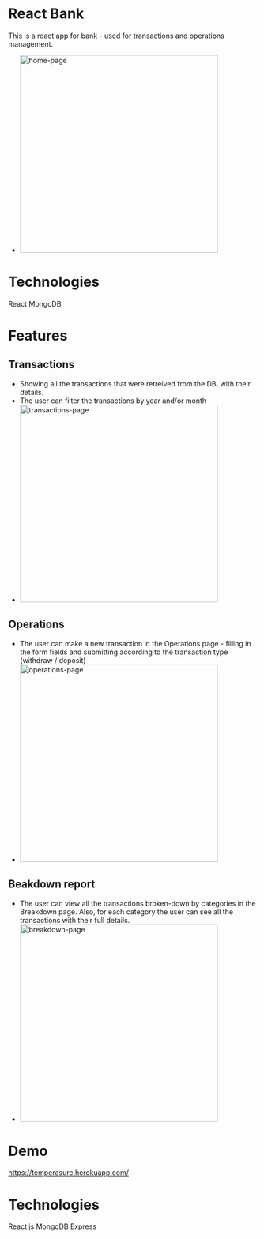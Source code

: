 # React Bank
This is a react app for bank - used for transactions and operations management.
- <img src="assets/demo-images/home-page.png" alt="home-page" width=400px>

# Technologies
React
MongoDB

# Features
## Transactions
- Showing all the transactions that were retreived from the DB, with their details.
- The user can filter the transactions by year and/or month
- <img src="assets/demo-images/transactions-page.png" alt="transactions-page" width=400px>

## Operations
- The user can make a new transaction in the Operations page - filling in the form fields and submitting according to the transaction type (withdraw / deposit)
- <img src="assets/demo-images/operations-page.png" alt="operations-page" width=400px>

## Beakdown report
- The user can view all the transactions broken-down by categories in the Breakdown page. Also, for each category the user can see all the transactions with their full details.
- <img src="assets/demo-images/breakdown-page.png" alt="breakdown-page" width=400px>

# Demo
https://temperasure.herokuapp.com/

# Technologies
React js
MongoDB
Express